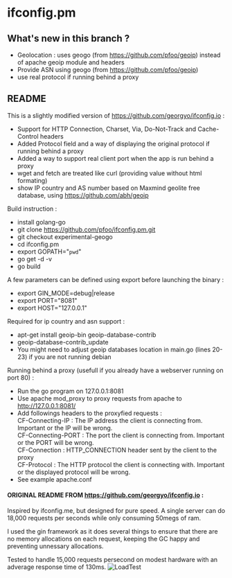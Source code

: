 
# ifconfig.pm

## What's new in this branch ?
* Geolocation : uses geogo (from https://github.com/pfoo/geoip) instead of apache geoip module and headers
* Provide ASN using geogo (from https://github.com/pfoo/geoip)
* use real protocol if running behind a proxy

## README

This is a slightly modified version of https://github.com/georgyo/ifconfig.io :
* Support for HTTP Connection, Charset, Via, Do-Not-Track and Cache-Control headers
* Added Protocol field and a way of displaying the original protocol if running behind a proxy 
* Added a way to support real client port when the app is run behind a proxy
* wget and fetch are treated like curl (providing value without html formating)
* show IP country and AS number based on Maxmind geolite free database, using https://github.com/abh/geoip

Build instruction :
* install golang-go
* git clone https://github.com/pfoo/ifconfig.pm.git
* git checkout experimental-geogo
* cd ifconfig.pm
* export GOPATH="`pwd`"
* go get -d -v
* go build

A few parameters can be defined using export before launching the binary :
* export GIN_MODE=debug|release
* export PORT="8081"
* export HOST="127.0.0.1"

Required for ip country and asn support :
* apt-get install geoip-bin geoip-database-contrib
* geoip-database-contrib_update
* You might need to adjust geoip databases location in main.go (lines 20-23) if you are not running debian

Running behind a proxy (usefull if you already have a webserver running on port 80) :
* Run the go program on 127.0.0.1:8081
* Use apache mod_proxy to proxy requests from apache to http://127.0.0.1:8081/
* Add followings headers to the proxyfied requests :<br>
	CF-Connecting-IP : The IP address the client is connecting from. Important or the IP will be wrong.<br>
	CF-Connecting-PORT : The port the client is connecting from. Important or the PORT will be wrong.<br>
	CF-Connection : HTTP_CONNECTION header sent by the client to the proxy<br>
	CF-Protocol : The HTTP protocol the client is connecting with. Important or the displayed protocol will be wrong.<br>
* See example apache.conf

#### ORIGINAL README FROM https://github.com/georgyo/ifconfig.io :

Inspired by ifconfig.me, but designed for pure speed. A single server can do 18,000 requests per seconds while only consuming 50megs of ram.

I used the gin framework as it does several things to ensure that there are no memory allocations on each request, keeping the GC happy and preventing unnessary allocations.

Tested to handle 15,000 requests persecond on modest hardware with an adverage response time of 130ms.
![LoadTest](http://i.imgur.com/xgR4u1e.png)
